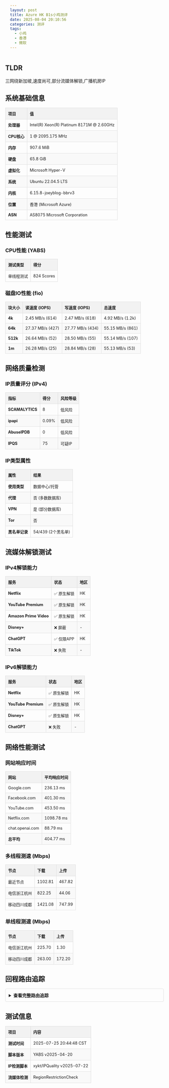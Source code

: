 ```yaml
---
layout: post
title: Azure HK B1s小鸡测评
date: 2025-08-04 20:10:56
categories: 测评
tags:
  - 小鸡
  - 香港
  - 微软
---
```

## TLDR
三网绕新加坡,速度尚可,部分流媒体解锁,广播机房IP
<!-- more -->
## 系统基础信息
| 项目 | 值 |
|------|------|
| **处理器** | Intel(R) Xeon(R) Platinum 8171M @ 2.60GHz |
| **CPU核心** | 1 @ 2095.175 MHz |
| **内存** | 907.6 MiB |
| **硬盘** | 65.8 GiB |
| **虚拟化** | Microsoft Hyper-V |
| **系统** | Ubuntu 22.04.5 LTS |
| **内核** | 6.15.8-joeyblog-bbrv3 |
| **位置** | 香港 (Microsoft Azure) |
| **ASN** | AS8075 Microsoft Corporation |

## 性能测试
### CPU性能 (YABS)
| 测试类型 | 得分 |
|----------|------|
| 单线程测试 | 824 Scores |

### 磁盘IO性能 (fio)
| 块大小 | 读速度 (IOPS) | 写速度 (IOPS) | 总速度 |
|--------|---------------|---------------|--------|
| **4k** | 2.45 MB/s (614) | 2.47 MB/s (618) | 4.92 MB/s (1.2k) |
| **64k** | 27.37 MB/s (427) | 27.77 MB/s (434) | 55.15 MB/s (861) |
| **512k** | 26.64 MB/s (52) | 28.50 MB/s (55) | 55.14 MB/s (107) |
| **1m** | 26.28 MB/s (25) | 28.84 MB/s (28) | 55.13 MB/s (53) |

## 网络质量检测
### IP质量评分 (IPv4)
| 指标 | 得分 | 风险等级 |
|------|------|----------|
| **SCAMALYTICS** | 8 | 低风险 |
| **ipapi** | 0.09% | 低风险 |
| **AbuseIPDB** | 0 | 低风险 |
| **IPQS** | 75 | 可疑IP |

### IP类型属性
| 属性 | 结果 |
|------|------|
| **使用类型** | 数据中心/托管 |
| **代理** | 否 (多数数据库) |
| **VPN** | 是 (部分数据库) |
| **Tor** | 否 |
| **黑名单记录** | 54/439 (2个黑名单) |

## 流媒体解锁测试
### IPv4解锁能力
| 服务 | 状态 | 地区 |
|------|------|------|
| **Netflix** | ✅ 原生解锁 | HK |
| **YouTube Premium** | ✅ 原生解锁 | HK |
| **Amazon Prime Video** | ✅ 原生解锁 | HK |
| **Disney+** | ❌ 屏蔽 | - |
| **ChatGPT** | ✅ 仅限APP | HK |
| **TikTok** | ❌ 失败 | - |

### IPv6解锁能力
| 服务 | 状态 | 地区 |
|------|------|------|
| **Netflix** | ✅ 原生解锁 | HK |
| **YouTube Premium** | ✅ 原生解锁 | HK |
| **Disney+** | ✅ 原生解锁 | HK |
| **ChatGPT** | ❌ 失败 | - |

## 网络性能测试
### 网站响应时间
| 网站 | 平均响应时间 |
|------|--------------|
| Google.com | 236.13 ms |
| Facebook.com | 401.30 ms |
| YouTube.com | 453.50 ms |
| Netflix.com | 1098.78 ms |
| chat.openai.com | 88.79 ms |
| **总平均** | 404.77 ms |

### 多线程测速 (Mbps)
| 节点 | 下载 | 上传 |
|------|------|------|
| 最近节点 | 1102.81 | 467.82 |
| 电信浙江杭州 | 822.25 | 44.06 |
| 移动四川成都 | 1421.08 | 747.99 |

### 单线程测速 (Mbps)
| 节点 | 下载 | 上传 |
|------|------|------|
| 电信浙江杭州 | 225.70 | 1.30 |
| 移动四川成都 | 263.00 | 172.20 |

## 回程路由追踪
<details>
<summary>查看完整路由追踪</summary>

```bash
# 中国广东电信回程
7   104.44.11.121   AS8075   [MSFT] 中国香港  34.23 ms
11  183.91.56.169   AS4134   新加坡  32.09 ms
12  202.97.35.101   AS4134   中国广东广州 75.59 ms
19  14.22.48.18     AS4134   中国广东 78.75 ms

# 中国广东联通回程
9   13.106.238.155  AS8075   新加坡  36.87 ms
11  219.158.38.213  AS4837   新加坡  33.68 ms
15  112.89.0.14     AS17816  中国广东东莞市 77.11 ms
23  157.148.134.3   AS134543 中国广东东莞 82.83 ms

# 中国广东移动回程
7   104.44.11.151   AS8075   中国香港  35.71 ms
11  223.119.81.117  AS58453  新加坡  34.05 ms
13  223.120.22.206  AS58453  中国广东广州 75.27 ms
26  183.232.239.3   AS9808   中国广东东莞 81.70 ms
```
</details>

## 测试信息
| 项目 | 内容 |
|------|------|
| **测试时间** | 2025-07-25 20:44:48 CST |
| **脚本版本** | YABS v2025-04-20 |
| **IP检测脚本** | xykt/IPQuality v2025-07-22 |
| **流媒体检测** | RegionRestrictionCheck |

<style>
  table {
    width: 100%;
    border-collapse: collapse;
    margin: 1em 0;
    font-size: 0.9em;
  }
  th, td {
    border: 1px solid #ddd;
    padding: 8px;
    text-align: left;
  }
  th {
    background-color: #f2f2f2;
    font-weight: bold;
  }
  tr:nth-child(even) {
    background-color: #f9f9f9;
  }
  pre {
    background-color: #f5f5f5;
    padding: 15px;
    border-radius: 5px;
    overflow-x: auto;
  }
  .success {
    color: #2ecc71;
    font-weight: bold;
  }
  .warning {
    color: #f39c12;
    font-weight: bold;
  }
  .error {
    color: #e74c3c;
    font-weight: bold;
  }
  details {
    margin: 1em 0;
    padding: 10px;
    border: 1px solid #ddd;
    border-radius: 4px;
  }
  summary {
    font-weight: bold;
    cursor: pointer;
  }
</style>
